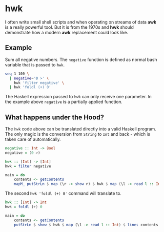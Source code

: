 # hwk

I often write small shell scripts and when operating on streams of data
**awk** is a really powerful tool. But it is from the 1970s and
**hwk** should demonstrate how a modern **awk** replacement could look like.

## Example

Sum all negative numbers. The `negative` function is defined as normal bash variable
that is passed to `hwk`.

```bash
seq 1 100 \
  | negative='0 >' \
    hwk 'filter negative' \
  | hwk 'foldl (+) 0'
```

The Haskell expression passed to `hwk` can only receive one parameter.
In the example above `negative` is a partially applied function.

## What happens under the Hood?

The `hwk` code above can be translated directly into a valid Haskell program.
The only magic is the conversion from `String` to `Int` and back - which is taken care of automatically.

```haskell
negative :: Int -> Bool
negative = (0 >)

hwk :: [Int] -> [Int]
hwk = filter negative

main = do
    contents <- getContents
    mapM_ putStrLn $ map (\r -> show r) $ hwk $ map (\l -> read l :: Int) $ lines contents
```

The second `hwk 'foldl (+) 0'` command will translate to.

```haskell
hwk :: [Int] -> Int
hwk = foldl (+) 0

main = do
    contents <- getContents
    putStrLn $ show $ hwk $ map (\l -> read l :: Int) $ lines contents
```
